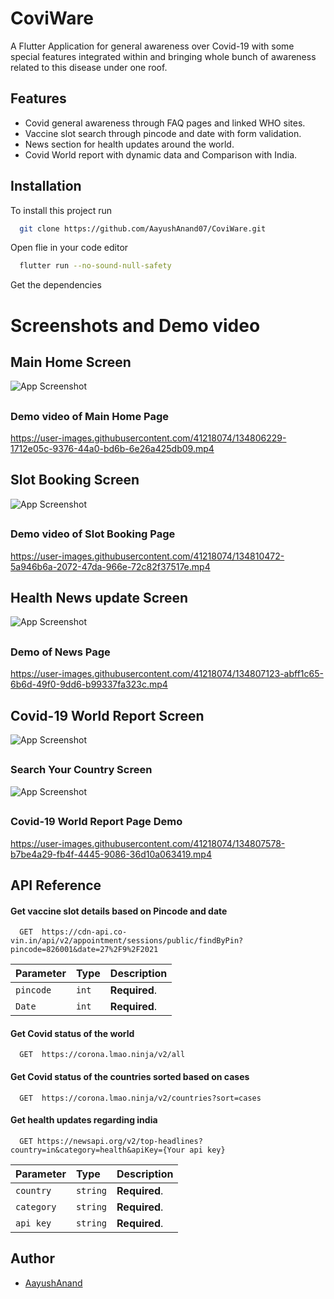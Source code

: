 
# CoviWare

A Flutter Application for general awareness over Covid-19 with 
some special features integrated within and bringing whole bunch of awareness related to
this disease under one roof.



## Features

- Covid general awareness through FAQ pages and linked WHO sites.
- Vaccine slot search through pincode and date with form validation.
- News section for health updates around the world.
- Covid World report with dynamic data and Comparison with India.


  
## Installation

To install this project run

```bash
  git clone https://github.com/AayushAnand07/CoviWare.git
   ```

Open flie in  your code editor 
```bash
  flutter run --no-sound-null-safety
   ```
 Get the dependencies
 
  
# Screenshots and Demo video
## Main Home Screen
 
![App Screenshot](https://user-images.githubusercontent.com/41218074/134806059-0b463141-c5c6-49af-bba4-a2dd353c96a2.png)
##
### Demo video of Main Home Page
https://user-images.githubusercontent.com/41218074/134806229-1712e05c-9376-44a0-bd6b-6e26a425db09.mp4
##
## Slot Booking Screen
 
![App Screenshot](https://user-images.githubusercontent.com/41218074/134806888-167b406e-1be8-4cfd-b9c0-7172b6f6102d.jpg)
##
### Demo video of Slot Booking Page
https://user-images.githubusercontent.com/41218074/134810472-5a946b6a-2072-47da-966e-72c82f37517e.mp4

##
## Health News update Screen
 
![App Screenshot](https://user-images.githubusercontent.com/41218074/134807091-963f78b8-0bec-432a-9368-6283a73a9cb9.jpg)
##
### Demo of News Page
https://user-images.githubusercontent.com/41218074/134807123-abff1c65-6b6d-49f0-9dd6-b99337fa323c.mp4

##
## Covid-19 World Report Screen
 
![App Screenshot](https://user-images.githubusercontent.com/41218074/134807407-eefa68d3-78a1-450f-9d16-2b3c88b18bfc.jpg)
##
### Search Your Country Screen
![App Screenshot](https://user-images.githubusercontent.com/41218074/134807505-c34c262f-dc73-4bb8-aa9b-c4808872fa0b.jpg)

##
### Covid-19 World Report Page Demo
https://user-images.githubusercontent.com/41218074/134807578-b7be4a29-fb4f-4445-9086-36d10a063419.mp4

## API Reference

#### Get vaccine slot details based on Pincode and date




```http
  GET  https://cdn-api.co-vin.in/api/v2/appointment/sessions/public/findByPin?pincode=826001&date=27%2F9%2F2021
```

| Parameter | Type     | Description                       |
| :-------- | :------- | :-------------------------------- |
| `pincode`      | `int` | **Required**.  |
| `Date`      | `int` | **Required**. |

 
 #### Get Covid status of the world 

```http
  GET  https://corona.lmao.ninja/v2/all
```

#### Get Covid status of the countries sorted based on cases 

```http
  GET  https://corona.lmao.ninja/v2/countries?sort=cases
```



#### Get health updates regarding india 

```http
  GET https://newsapi.org/v2/top-headlines?country=in&category=health&apiKey={Your api key}
```

| Parameter | Type     | Description                       |
| :-------- | :------- | :-------------------------------- |
| `country`      | `string` | **Required**.  |
| `category`      | `string` | **Required**. |
| `api key`      | `string` | **Required**. |


  
## Author

- [AayushAnand](https://github.com/AayushAnand07)

  
